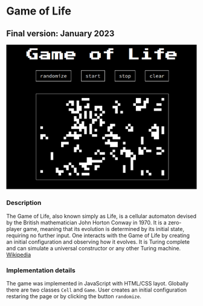 # Game of Life

## Final version: January 2023

![png](img/screenshot.png)

### Description
The Game of Life, also known simply as Life, is a cellular automaton devised by the British mathematician John Horton Conway in 1970. It is a zero-player game, meaning that its evolution is determined by its initial state, requiring no further input. One interacts with the Game of Life by creating an initial configuration and observing how it evolves. It is Turing complete and can simulate a universal constructor or any other Turing machine.
[Wikipedia](https://en.wikipedia.org/wiki/Conway%27s_Game_of_Life)

### Implementation details
The game was implemented in JavaScript with HTML/CSS layot. Globally there are two classes `Cell` and `Game`. User creates an initial configuration restaring the page or by clicking the button `randomize`.
